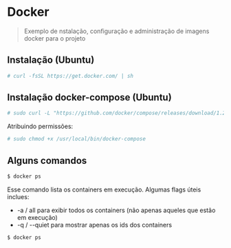 # Docker
> Exemplo de nstalação, configuração e administração de imagens docker para o projeto

## Instalação (Ubuntu)
```bash
# curl -fsSL https://get.docker.com/ | sh
```  

## Instalação docker-compose (Ubuntu)
```bash
# sudo curl -L "https://github.com/docker/compose/releases/download/1.23.2/docker-compose-$(uname -s)-$(uname -m)" -o /usr/local/bin/docker-compose
```  
Atribuindo permissões:  
```bash
# sudo chmod +x /usr/local/bin/docker-compose
```  
## Alguns comandos  
```bash
$ docker ps
```  
Esse comando lista os containers em execução. Algumas flags úteis inclues:
* -a / all para exibir todos os containers (não apenas aqueles que estão em execução)
* -q / --quiet para mostrar apenas os ids dos containers  
```bash
$ docker ps
```  


